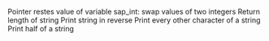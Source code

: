 Pointer restes value of variable 
sap_int: swap values of two integers
Return length of string
Print string in reverse
Print every other character of a string
Print half of a string
